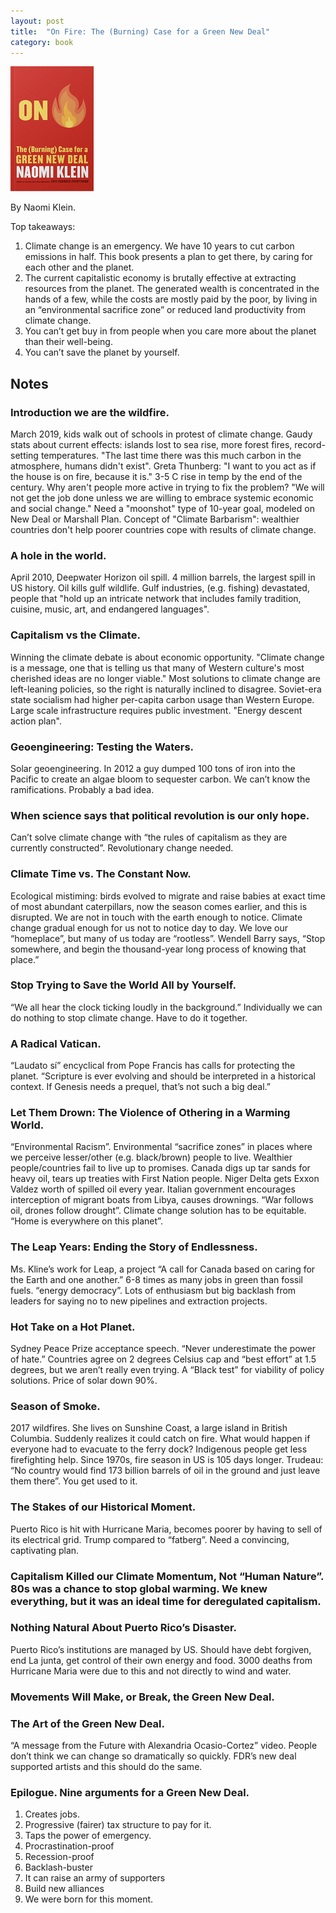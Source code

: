 ```yaml
---
layout: post
title:  "On Fire: The (Burning) Case for a Green New Deal"
category: book
---
```


![Book cover](/assets/on-fire-the-burning-case-for-a-green-new-deal.png)

By Naomi Klein.

Top takeaways:
1. Climate change is an emergency. We have 10 years to cut carbon emissions in half. This book presents a plan to get there, by caring for each other and the planet. 
2. The current capitalistic economy is brutally effective at extracting resources from the planet. The generated wealth is concentrated in the hands of a few, while the costs are mostly paid by the poor, by living in an “environmental sacrifice zone” or reduced land productivity from climate change.
3. You can’t get buy in from people when you care more about the planet than their well-being.
4. You can’t save the planet by yourself.

## Notes

### Introduction we are the wildfire.
March 2019, kids walk out of schools in protest of climate change. Gaudy stats about current effects: islands lost to sea rise, more forest fires, record-setting temperatures. "The last time there was this much carbon in the atmosphere, humans didn't exist". Greta Thunberg: "I want to you act as if the house is on fire, because it is." 3-5 C rise in temp by the end of the century. Why aren't people more active in trying to fix the problem? "We will not get the job done unless we are willing to embrace systemic economic and social change." Need a "moonshot" type of 10-year goal, modeled on New Deal or Marshall Plan. Concept of "Climate Barbarism": wealthier countries don't help poorer countries cope with results of climate change.
### A hole in the world.
April 2010, Deepwater Horizon oil spill. 4 million barrels, the largest spill in US history. Oil kills gulf wildlife. Gulf industries, (e.g. fishing) devastated, people that "hold up an intricate network that includes family tradition, cuisine, music, art, and endangered languages".
### Capitalism vs the Climate.
Winning the climate debate is about economic opportunity. "Climate change is a message, one that is telling us that many of Western culture's most cherished ideas are no longer viable." Most solutions to climate change are left-leaning policies, so the right is naturally inclined to disagree. Soviet-era state socialism had higher per-capita carbon usage than Western Europe. Large scale infrastructure requires public investment. "Energy descent action plan".
### Geoengineering: Testing the Waters.
Solar geoengineering. In 2012 a guy dumped 100 tons of iron into the Pacific to create an algae bloom to sequester carbon. We can’t know the ramifications. Probably a bad idea.
### When science says that political revolution is our only hope.
Can’t solve climate change with “the rules of capitalism as they are currently constructed”. Revolutionary change needed.
### Climate Time vs. The Constant Now.
Ecological mistiming: birds evolved to migrate and raise babies at exact time of most abundant caterpillars, now the season comes earlier, and this is disrupted. We are not in touch with the earth enough to notice. Climate change gradual enough for us not to notice day to day. We love our “homeplace”, but many of us today are “rootless”. Wendell Barry says, “Stop somewhere, and begin the thousand-year long process of knowing that place.”
### Stop Trying to Save the World All by Yourself.
“We all hear the clock ticking loudly in the background.” Individually we can do nothing to stop climate change. Have to do it together.
### A Radical Vatican.
“Laudato sí” encyclical from Pope Francis has calls for protecting the planet. “Scripture is ever evolving and should be interpreted in a historical context. If Genesis needs a prequel, that’s not such a big deal.”
### Let Them Drown: The Violence of Othering in a Warming World.
“Environmental Racism”. Environmental “sacrifice zones” in places where we perceive lesser/other (e.g. black/brown) people to live. Wealthier people/countries fail to live up to promises. Canada digs up tar sands for heavy oil, tears up treaties with First Nation people. Niger Delta gets Exxon Valdez worth of spilled oil every year. Italian government encourages interception of migrant boats from Libya, causes drownings. “War follows oil, drones follow drought”. Climate change solution has to be equitable. “Home is everywhere on this planet”.
### The Leap Years: Ending the Story of Endlessness.
Ms. Kline’s work for Leap, a project “A call for Canada based on caring for the Earth and one another.” 6-8 times as many jobs in green than fossil fuels. “energy democracy”. Lots of enthusiasm but big backlash from leaders for saying no to new pipelines and extraction projects.
### Hot Take on a Hot Planet.
Sydney Peace Prize acceptance speech. “Never underestimate the power of hate.” Countries agree on 2 degrees Celsius cap and “best effort” at 1.5 degrees, but we aren’t really even trying. A “Black test” for viability of policy solutions. Price of solar down 90%.
### Season of Smoke.
2017 wildfires. She lives on Sunshine Coast, a large island in British Columbia. Suddenly realizes it could catch on fire. What would happen if everyone had to evacuate to the ferry dock? Indigenous people get less firefighting help. Since 1970s, fire season in US is 105 days longer. Trudeau: “No country would find 173 billion barrels of oil in the ground and just leave them there”. You get used to it.
### The Stakes of our Historical Moment.
Puerto Rico is hit with Hurricane Maria, becomes poorer by having to sell of its electrical grid. Trump compared to “fatberg”. Need a convincing, captivating plan.
### Capitalism Killed our Climate Momentum, Not “Human Nature”. 80s was a chance to stop global warming. We knew everything, but it was an ideal time for deregulated capitalism.
### Nothing Natural About Puerto Rico’s Disaster.
Puerto Rico’s institutions are managed by US. Should have debt forgiven, end La junta, get control of their own energy and food. 3000 deaths from Hurricane Maria were due to this and not directly to wind and water.
### Movements Will Make, or Break, the Green New Deal. 
### The Art of the Green New Deal.
“A message from the Future with Alexandria Ocasio-Cortez” video. People don’t think we can change so dramatically so quickly. FDR’s new deal supported artists and this should do the same.
### Epilogue. Nine arguments for a Green New Deal.
1. Creates jobs.
2. Progressive (fairer) tax structure to pay for it.
3. Taps the power of emergency.
4. Procrastination-proof
5. Recession-proof
6. Backlash-buster
7. It can raise an army of supporters
8. Build new alliances
9. We were born for this moment.

